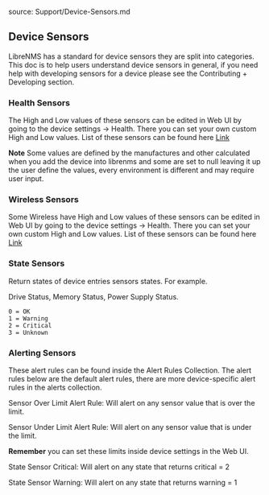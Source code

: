 source: Support/Device-Sensors.md

## Device Sensors 

LibreNMS has a standard for device sensors they are split into categories.
This doc is to help users understand device sensors in general, if you need help with developing sensors for a device please see the Contributing + Developing section. 

### Health Sensors

The High and Low values of these sensors can be edited in Web UI by going to the device settings -> Health. There you can set your own custom
High and Low values. List of these sensors can be found here [Link](../Developing/os/Health-Information.md)

**Note** Some values are defined by the manufactures and other calculated when you add the device into librenms and some are set to null leaving it up
the user define the values, every environment is different and may require user input. 


### Wireless Sensors

Some Wireless have  High and Low values of these sensors can be edited in Web UI by going to the device settings -> Health. There you can set your own custom
High and Low values. List of these sensors can be found here [Link](../Developing/os/Wireless-Sensors.md)


### State Sensors

Return states of device entries sensors states. For example. 

Drive Status, Memory Status, Power Supply Status. 

```
0 = OK
1 = Warning
2 = Critical
3 = Unknown
````

### Alerting Sensors

These alert rules can be found inside the Alert Rules Collection. The alert rules below are
the default alert rules, there are more device-specific alert rules in the alerts collection. 

Sensor Over Limit Alert Rule:  Will alert on any sensor value that is over the limit.

Sensor Under Limit Alert Rule: Will alert on any sensor value that is under the limit.

**Remember** you can set these limits inside device settings in the Web UI.

State Sensor Critical: Will alert on any state that returns critical = 2

State Sensor Warning: Will alert on any state that returns warning = 1
